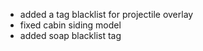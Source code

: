 - added a tag blacklist for projectile overlay
- fixed cabin siding model
- added soap blacklist tag